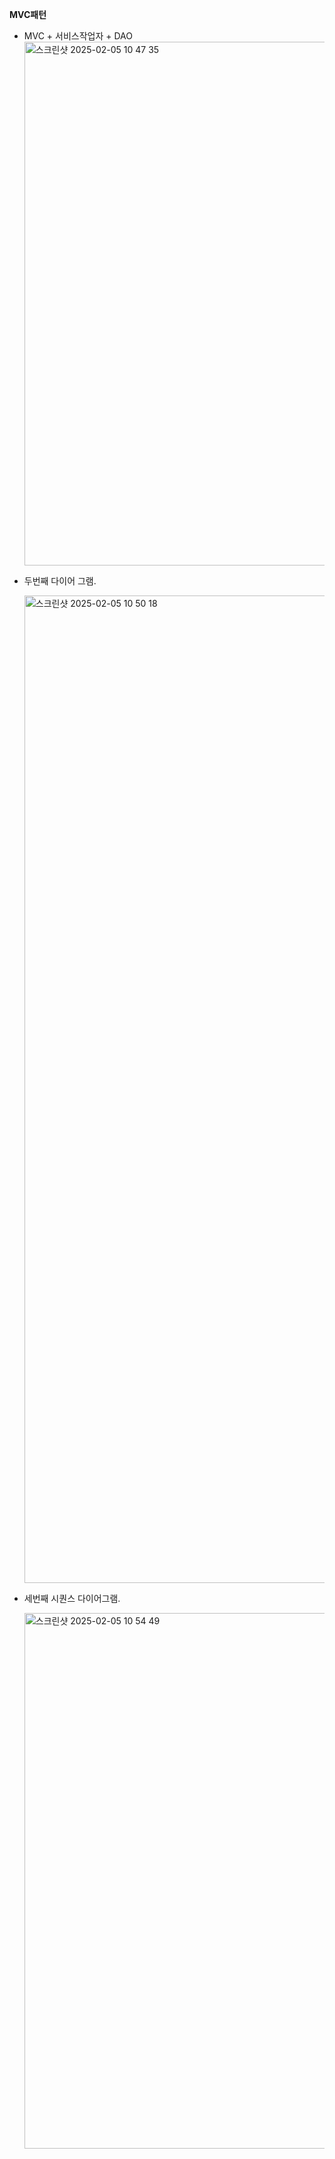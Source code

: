 **MVC패턴**
- MVC + 서비스작업자 + DAO
    <img width="838" alt="스크린샷 2025-02-05 10 47 35" src="https://github.com/user-attachments/assets/10f4a9b7-0126-467d-9a72-c6ef9c117a7e" />

- 두번째 다이어 그램.
  
  <img width="1580" alt="스크린샷 2025-02-05 10 50 18" src="https://github.com/user-attachments/assets/c0a37a26-66ae-448e-8851-1fe48dd0018c" />


- 세번째 시퀀스 다이어그램.

  <img width="857" alt="스크린샷 2025-02-05 10 54 49" src="https://github.com/user-attachments/assets/6c775ea5-ed3f-4e4d-bf74-70be9ce53f2c" />
